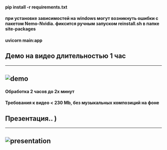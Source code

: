 #### pip install -r requirements.txt
#### при установке зависимостей на windows могут возникнуть ошибки с пакетом Nemo-Nvidia. фиксится ручным запуском reinstall.sh в папке site-packages

#### uvicorn main:app

## Демо на видео длительностью 1 час 

---

## ![demo](https://www.youtube.com/watch?v=aDGq0TzJrqc "demo 1h video")

#### Обработка 2 часов до 2х минут 

#### Требования к видео < 230 Mb, без музыкальных композиций на фоне

## Презентация.. ) 

---

## ![presentation](https://docs.google.com/presentation/d/1_UAX2Y9y2yuSZxQxVFmaaiffL0y7gkS9/edit?usp=sharing&ouid=112844964734891770101&rtpof=true&sd=true "presentation")
